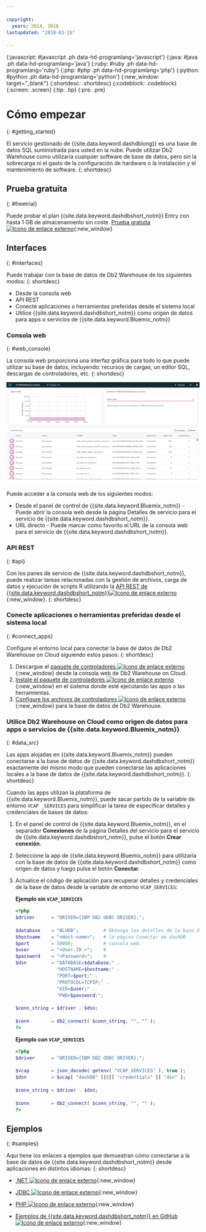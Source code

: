 ```yaml
---

copyright:
  years: 2014, 2018
lastupdated: "2018-03-15"

---
```


<!-- Attribute definitions --> 
{:javascript: #javascript .ph data-hd-programlang='javascript'}
{:java: #java .ph data-hd-programlang='java'}
{:ruby: #ruby .ph data-hd-programlang='ruby'}
{:php: #php .ph data-hd-programlang='php'}
{:python: #python .ph data-hd-programlang='python'}
{:new_window: target="_blank"}
{:shortdesc: .shortdesc}
{:codeblock: .codeblock}
{:screen: .screen}
{:tip: .tip}
{:pre: .pre}

# Cómo empezar
{: #getting_started}

El servicio gestionado de {{site.data.keyword.dashdblong}} es una base de datos SQL suministrada para usted en la nube. Puede utilizar Db2 Warehouse como utilizaría cualquier software de base de datos, pero sin la sobrecarga ni el gasto de la configuración de hardware o la instalación y el mantenimiento de software. 
{: shortdesc}

## Prueba gratuita
{: #freetrial}

Puede probar el plan {{site.data.keyword.dashdbshort_notm}} Entry con hasta 1 GB de almacenamiento sin coste. [Prueba gratuita ![Icono de enlace externo](../../icons/launch-glyph.svg "Icono de enlace externo")](https://console.bluemix.net/catalog/services/db2-warehouse){:new_window}

## Interfaces
{: #interfaces}

Puede trabajar con la base de datos de Db2 Warehouse de los siguientes modos:
{: shortdesc}

   * Desde la consola web
   * API REST
   * Conecte aplicaciones o herramientas preferidas desde el sistema local
   * Utilice {{site.data.keyword.dashdbshort_notm}} como origen de datos para apps o servicios de {{site.data.keyword.Bluemix_notm}}

### Consola web
{: #web_console}

La consola web proporciona una interfaz gráfica para todo lo que puede utilizar su base de datos, incluyendo: recursos de cargas, un editor SQL, descargas de controladores, etc.
{: shortdesc}

![Vista de la página de panel de control de la consola web](images/console_v3.png)

<!-- Click the link to take a tour of the {{site.data.keyword.dashdbshort_notm}} for Analytics web console: [General tour ![External link icon](../../icons/launch-glyph.svg "External link icon")](http://ibm.biz/dashdb-general-quick-tour){:new_window}. -->

Puede acceder a la consola web de los siguientes modos:
   * Desde el panel de control de {{site.data.keyword.Bluemix_notm}} - Puede abrir la consola web desde la página Detalles de servicio para el servicio de {{site.data.keyword.dashdbshort_notm}}.
   * URL directo - Puede marcar como favorito el URL de la consola web para el servicio de {{site.data.keyword.dashdbshort_notm}}.

### API REST
{: #api}

Con los panes de servicio de {{site.data.keyword.dashdbshort_notm}}, puede realizar tareas relacionadas con la gestión de archivos, carga de datos y ejecución de scripts R utilizando la [API REST de {{site.data.keyword.dashdbshort_notm}}![Icono de enlace externo](../../icons/launch-glyph.svg "Icono de enlace externo")](http://ibm.biz/db2whc_api){:new_window}.
{: shortdesc}

### Conecte aplicaciones o herramientas preferidas desde el sistema local
{: #connect_apps}

Configure el entorno local para conectar la base de datos de Db2 Warehouse on Cloud siguiendo estos pasos:
{: shortdesc}

1. Descargue el [paquete de controladores ![Icono de enlace externo](../../icons/launch-glyph.svg "Icono de enlace externo")](https://www.ibm.com/support/knowledgecenter/SS6NHC/com.ibm.swg.im.dashdb.doc/connecting/connect_driver_package.html){:new_window} desde la consola web de Db2 Warehouse on Cloud.
2. [Instale el paquete de controladores ![Icono de enlace externo](../../icons/launch-glyph.svg "Icono de enlace externo")](https://www.ibm.com/support/knowledgecenter/SS6NHC/com.ibm.swg.im.dashdb.doc/connecting/connect_driver_package_install.html){:new_window} en el sistema donde esté ejecutando las apps o las herramientas.
3. [Configure los archivos de controladores ![Icono de enlace externo](../../icons/launch-glyph.svg "Icono de enlace externo")](https://www.ibm.com/support/knowledgecenter/en/SS6NHC/com.ibm.swg.im.dashdb.doc/connecting/connect_driver_package_config.html){:new_window} para la base de datos de Db2 Warehouse.

### Utilice Db2 Warehouse on Cloud como origen de datos para apps o servicios de {{site.data.keyword.Bluemix_notm}}
{: #data_src}

Las apps alojadas en {{site.data.keyword.Bluemix_notm}} pueden conectarse a la base de datos de {{site.data.keyword.dashdbshort_notm}} exactamente del mismo modo que pueden conectarse las aplicaciones locales a la base de datos de {{site.data.keyword.dashdbshort_notm}}.
{: shortdesc}

Cuando las apps utilizan la plataforma de {{site.data.keyword.Bluemix_notm}}, puede sacar partido de la variable de entorno `VCAP _SERVICES` para simplificar la tarea de especificar detalles y credenciales de bases de datos:
1. En el panel de control de {{site.data.keyword.Bluemix_notm}}, en el separador **Conexiones** de la página Detalles del servicio para el servicio de {{site.data.keyword.dashdbshort_notm}}, pulse el botón **Crear conexión**.
2. Seleccione la app de {{site.data.keyword.Bluemix_notm}} para utilizarla con la base de datos de {{site.data.keyword.dashdbshort_notm}} como origen de datos y luego pulse el botón **Conectar**.
3. Actualice el código de aplicación para recuperar detalles y credenciales de la base de datos desde la variable de entorno `VCAP_SERVICES`:

    **Ejemplo sin `VCAP_SERVICES`**

    ```php
    <?php
    $driver      = "DRIVER={IBM DB2 ODBC DRIVER};";

    $database    = "BLUDB";         # Obtenga los detalles de la base de datos desde
    $hostname    = "<Host-name>";   # la página Conectar de dashDB
    $port        = 50000;           # consola web.
    $user        = "<User-ID >";    #
    $password    = "<Password>";    #
    $dsn         = "DATABASE=$database;" .
                   "HOSTNAME=$hostname;" .
                   "PORT=$port;" .
                   "PROTOCOL=TCPIP;" .
                   "UID=$user;" .
                   "PWD=$password;";

    $conn_string = $driver . $dsn;

    $conn        = db2_connect( $conn_string, "", "" );
    ?>
    ```

    **Ejemplo con `VCAP_SERVICES`**

    ```php
    <?php
    $driver      = "DRIVER={IBM DB2 ODBC DRIVER};";

    $vcap        = json_decode( getenv( "VCAP_SERVICES" ), true );
    $dsn         = $vcap[ "dashDB" ][0][ "credentials" ][ "dsn" ];

    $conn_string = $driver . $dsn;
                                   
    $conn        = db2_connect( $conn_string, "", "" );
    ?>
    ```

## Ejemplos
{: #samples}

Aquí tiene los enlaces a ejemplos que demuestran cómo conectarse a la base de datos de {{site.data.keyword.dashdbshort_notm}} desde aplicaciones en distintos idiomas:
{: shortdesc}

   * [.NET ![Icono de enlace externo](../../icons/launch-glyph.svg "Icono de enlace externo")](https://www.ibm.com/support/knowledgecenter/SS6NHC/com.ibm.swg.im.dashdb.doc/connecting/connect_connecting__net_applications.html){:new_window}
<!-- * [JAVA ![External link icon](../../icons/launch-glyph.svg "External link icon")](https://www.ibm.com/support/knowledgecenter/SS6NHC/com.ibm.swg.im.dashdb.doc/connecting/connect_connecting_java.html){:new_window} -->
   * [JDBC ![Icono de enlace externo](../../icons/launch-glyph.svg "Icono de enlace externo")](https://www.ibm.com/support/knowledgecenter/SS6NHC/com.ibm.swg.im.dashdb.doc/connecting/connect_connecting_jdbc_applications.html){:new_window}
<!-- * [Node.js ![External link icon](../../icons/launch-glyph.svg "External link icon")](https://www.ibm.com/support/knowledgecenter/SS6NHC/com.ibm.swg.im.dashdb.doc/connecting/connect_connecting_nodejs.html){:new_window} -->
   * [PHP ![Icono de enlace externo](../../icons/launch-glyph.svg "Icono de enlace externo")](https://www.ibm.com/support/knowledgecenter/SS6NHC/com.ibm.swg.im.dashdb.doc/connecting/connect_connecting_php.html){:new_window}
<!-- * [Python ![External link icon](../../icons/launch-glyph.svg "External link icon")](https://www.ibm.com/support/knowledgecenter/SS6NHC/com.ibm.swg.im.dashdb.doc/connecting/connect_connecting_python.html){:new_window} -->
   * [Ejemplos de {{site.data.keyword.dashdbshort_notm}} en GitHub ![Icono de enlace externo](../../icons/launch-glyph.svg "Icono de enlace externo")](https://github.com/IBM-Bluemix/dashdb-nodejs-helloworld){:new_window}


